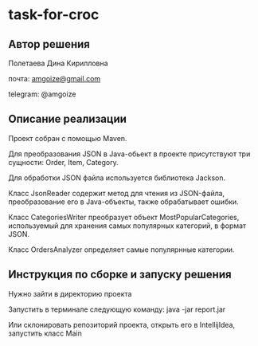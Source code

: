 
# task-for-croc
## Автор решения 
Полетаева Дина Кирилловна

почта: amgoize@gmail.com

telegram: @amgoize

## Описание реализации

Проект собран с помощью Maven.

Для преобразования JSON в Java-обьект в проекте присутствуют три сущности: Order, Item, Category.

Для обработки JSON файла используется библиотека Jackson.

Класс JsonReader содержит метод для чтения из JSON-файла, преобразование его в Java-объекты, также обрабатывает ошибки.

Класс CategoriesWriter преобразует объект MostPopularCategories, используемый для хранения самых популярных категорий, в формат JSON.

Класс OrdersAnalyzer определяет самые популярнные категории.

## Инструкция по сборке и запуску решения

Нужно зайти в директорию проекта

Запустить в терминале следующую команду: java -jar report.jar

Или склонировать репозиторий проекта, открыть его в IntellijIdea, запустить класс Main


